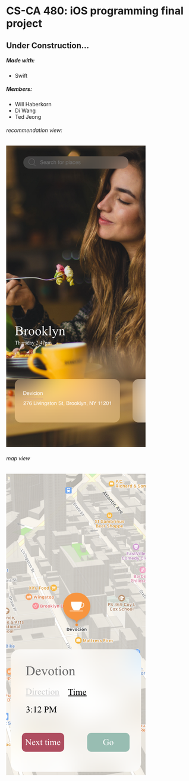 # CS-CA 480: iOS programming final project
## Under Construction...
##### Made with:
- Swift
##### Members:
- Will Haberkorn
- Di Wang
- Ted Jeong
###### recommendation view:
![recommendation view](https://github.com/Imsiaocong/Invite/blob/master/flowchart/main.png)
###### map view
![map view](https://github.com/Imsiaocong/Invite/blob/master/flowchart/map.png)